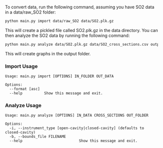 To convert data, run the following command, assuming you have SO2 data in a data/raw_SO2 folder:

```bash
python main.py import data/raw_SO2 data/SO2.plk.gz
```

This will create a pickled file called SO2.plk.gz in the data directory. You can then analyze the SO2 data by running the following command:

```bash
python main.py analyze data/SO2.plk.gz data/SO2_cross_sections.csv output 
```

This will create graphs in the output folder.

### Import Usage

```
Usage: main.py import [OPTIONS] IN_FOLDER OUT_DATA

Options:
  --format [asc]
  --help          Show this message and exit.
```

### Analyze Usage

```
Usage: main.py analyze [OPTIONS] IN_DATA CROSS_SECTIONS OUT_FOLDER

Options:
  -i, --instrument_type [open-cavity|closed-cavity] (defaults to closed-cavity)
  -b, --bounds_file FILENAME
  --help                          Show this message and exit.

```
